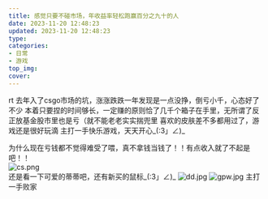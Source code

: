 ```yaml
---
title: 感觉只要不碰市场，年收益率轻松跑赢百分之九十的人
date: 2023-11-20 12:48:23
updated: 2023-11-20 12:48:23
type:
categories:
- 日常
- 游戏
top_img:
cover: 
---
```

rt
去年入了csgo市场的坑，涨涨跌跌一年发现是一点没挣，倒亏小千，心态好了不少
本着只要捏的时间够长，一定赚的原则恰了几千个箱子在手里，无所谓了反正放基金股市里也是亏（就不能老老实实揣兜里
喜欢的皮肤差不多都用过了，游戏还是很好玩滴
主打一手快乐游戏，天天开心_(:3」∠)_


为什么现在亏钱都不觉得难受了喂，真不拿钱当钱了！！有点收入就了不起是吧！！
<br/>
![cs.png](https://www.freeimg.cn/i/2024/01/07/659a494243365.png)
<br/>
还是看一下可爱的蒂蒂吧，还有新买的鼠标_(:3」∠)_
![dd.jpg](https://www.freeimg.cn/i/2024/01/07/659a4942efb81.jpg)
![gpw.jpg](https://s2.loli.net/2023/11/20/zPi9YBn3g5U1Dj4.jpg)
主打一手败家
<br/>
<br/>

